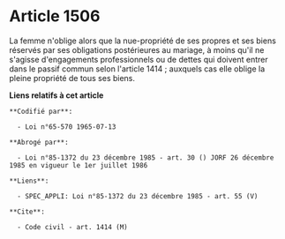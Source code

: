 # Article 1506

La femme n'oblige alors que la nue-propriété de ses propres et ses biens réservés par ses obligations postérieures au
mariage, à moins qu'il ne s'agisse d'engagements professionnels ou de dettes qui doivent entrer dans le passif commun selon
l'article 1414 ; auxquels cas elle oblige la pleine propriété de tous ses biens.

**Liens relatifs à cet article**

	**Codifié par**:

	  - Loi n°65-570 1965-07-13

	**Abrogé par**:

	  - Loi n°85-1372 du 23 décembre 1985 - art. 30 () JORF 26 décembre 1985 en vigueur le 1er juillet 1986

	**Liens**:

	  - SPEC_APPLI: Loi n°85-1372 du 23 décembre 1985 - art. 55 (V)

	**Cite**:

	  - Code civil - art. 1414 (M)
